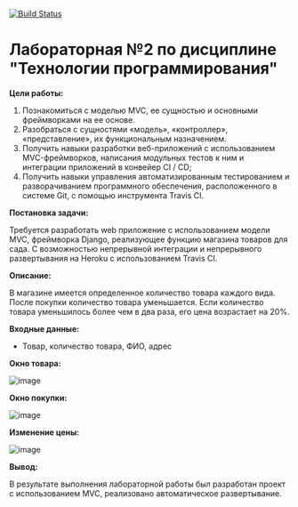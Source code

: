 [![Build Status](https://app.travis-ci.com/VsevolodOn/PTLab2.svg?branch=master)](https://app.travis-ci.com/kpdvstu/PTLab2)
# Лабораторная №2 по дисциплине "Технологии программирования"

**Цели работы:**
1. Познакомиться c моделью MVC, ее сущностью и основными фреймворками на ее основе.
2. Разобраться с сущностями «модель», «контроллер», «представление», их функциональным назначением.
3. Получить навыки разработки веб-приложений с использованием MVC-фреймворков, написания модульных тестов к ним и интеграции приложений в конвейер CI / CD;
4. Получить навыки управления автоматизированным тестированием и разворачиванием программного обеспечения, расположенного в системе Git, с помощью инструмента Travis CI.


**Постановка задачи:**

Требуется разработать web приложение с использованием модели MVC, фреймворка Django, реализующее функцию магазина товаров для сада. С возможностью непрерывной интеграции и непрерывного развертывания на Heroku с использованием Travis CI.


**Описание:**

В магазине имеется определенное количество товара каждого 
вида. После покупки количество товара уменьшается. Если 
количество товара уменьшилось более чем в два раза, его цена 
возрастает на 20%.

**Входные данные:**

* Товар, количество товара, ФИО, адрес


**Окно товара:**

![image](https://user-images.githubusercontent.com/92991750/144700435-46838478-b97e-4b96-94a7-71596945900c.png)


**Окно покупки:**

![image](https://user-images.githubusercontent.com/92991750/144700451-4ecf0ab2-84b1-45dc-b5d2-4e6a9ff249de.png)


**Изменение цены:**

![image](https://user-images.githubusercontent.com/92991750/144700463-fdd1b838-835d-4637-831f-976ee64752fa.png)


**Вывод:**

В результате выполнения лабораторной работы был разработан проект с использованием MVC, реализовано автоматическое развертывание.

